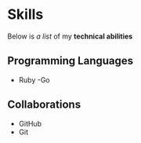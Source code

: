 # Skills

Below is _a list_ of my **technical abilities**

## Programming Languages
- Ruby 
-Go

## Collaborations
- GitHub
- Git
